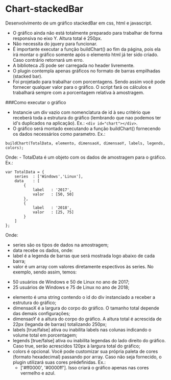 # Chart-stackedBar
Desenvolvimento de um gráfico stackedBar em css, html e javascript.

* O gráfico ainda não está totalmente preparado para trabalhar de forma responsiva no eixo Y. Altura total é 250px.
* Não necessita do jquery para funcionar.
* É importante executar a função buildChart() ao fim da página, pois ela irá montar o gráfico somente após o elemento html já ter sido criado. Caso contrário retornará um erro.
* A biblioteca JS pode ser carregada no header livremente.
* O plugin contempla apenas gráficos no formato de barras empilhadas (stacked bar).
* Foi projetado para trabalhar com porcentagens. Sendo assim você pode fornecer qualquer valor para o gráfico. O script fará os cálculos e trabalhará sempre com a porcentagem relativa à amostragem.

###Como executar o gráfico

- Instancie um div vazio com nomenclatura de id à seu critério que receberá toda a estrutura do gráfico (lembrando que nao podemos ter id's duplicados na aplicação). Ex.: `<div id="chart"></div>`.
- O gráfico será montado executando a função buildChart() fornecendo os dados necessários como parametro. Ex.:
	
`buildChart(TotalData, elemento, dimensaoX, dimensaoY, labels, legends, colors);`
	
Onde:
	- TotalData é um objeto com os dados de amostragem para o gráfico. Ex.:
```
var TotalData = {
	series	: ['Windows','Linux'],
	data	: [
		{
			label	: '2017',
			valor	: [50, 50]
		},
		{
			label	: '2018',
			valor	: [25, 75]
		}
	]
};
```

Onde:
- series são os tipos de dados na amostragem;
- data recebe os dados, onde:
- label é a legenda de barras que será mostrada logo abaixo de cada barra;
- valor é um array com valores diretamente espectivos às series. No exemplo, sendo assim, temos:
 * 50 usuários de Windows e 50 de Linux no ano de 2017;
 * 25 usuários de Windows e 75 de Linux no ano de 2018;
- elemento é uma string contendo o id do div instanciado a receber a estrutura do gráfico;
- dimensaoX é a largura do corpo do gráfico. O tamanho total depende das demais configurações;
- dimensaoY é a altura do corpo do gráfico. A altura total é acrescida de 22px (leganda de barras) totalizando 250px;
- labels [true/false] ativa ou inabilita labels nas colunas indicando o volume total em porcentagem;
- legends [true/false] ativa ou inabilita legendas do lado direito do gráfico. Caso true, serão acrescidos 120px à largura total do gráfico;
- colors é opcional. Você pode customizar sua própria paleta de cores (formato hexadecimal) passando por array. Caso não seja fornecido, o plugin utilizará suas cores prédefinidas. Ex.:
  * ['#ff0000', '#0000ff']. Isso criará o gráfico apenas nas cores vermelho e azul.
	
		

